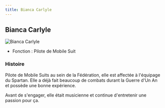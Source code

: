 ```yaml
---
title: Bianca Carlyle
---
```


Bianca Carlyle
--------------


![Bianca Carlyle](/images/stories/saga/thunderbolt/persos/bianca-carlyle.png)


* Fonction : Pilote de Mobile Suit


### Histoire


Pilote de Mobile Suits au sein de la Fédération, elle est affectée à l'équipage du Spartan. Elle a déjà fait beaucoup de combats durant la Guerre d'Un An et possède une bonne expérience. 


Avant de s'engager, elle était musicienne et continue d'entretenir une passion pour ça. 


